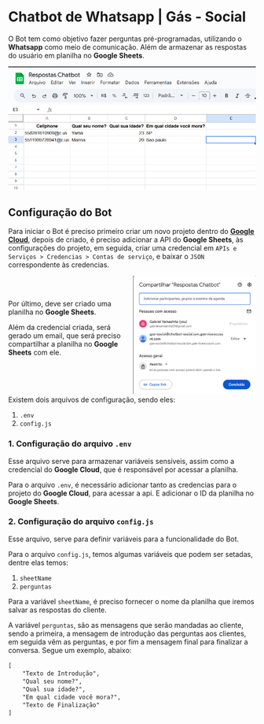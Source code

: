 
# Chatbot de Whatsapp | Gás - Social
O Bot tem como objetivo fazer perguntas pré-programadas, utilizando o **Whatsapp** como meio de comunicação. Além de armazenar as respostas do usuário em planilha no **Google Sheets**.

![alt img](./src/img/ex-planilha.png)

## Configuração do Bot
Para iniciar o Bot é preciso primeiro criar um novo projeto dentro do [**Google Cloud**](https://console.cloud.google.com/welcome?hl=pt-BR), depois de criado, é preciso adicionar a API do **Google Sheets**, às configurações do projeto, em seguida, criar uma credencial em ```APIs e Serviços > Credencias > Contas de serviço```, e baixar o ```JSON``` correspondente às credencias. 

[<img align="right" src="./src/img/compartilhados.png" width="250"/>](image.png)

<br> 
<br> 

Por último, deve ser criado uma planilha no **Google Sheets**.

  
Além da credencial criada, será gerado um email, que será preciso compartilhar a planilha no **Google Sheets** com ele.

<br>
<br>
<br>


Existem dois arquivos de configuração, sendo eles:
1. ```.env```
2. ```config.js```

### 1. Configuração do arquivo ```.env```
Esse arquivo serve para armazenar variáveis sensíveis, assim como a credencial do **Google Cloud**, que é responsável por acessar a planilha.

Para o arquivo ```.env```, é necessário adicionar tanto as credencias para o projeto do **Google Cloud**, para acessar a api. E adicionar o ID da planilha no **Google Sheets**.

### 2. Configuração do arquivo ```config.js```
Esse arquivo, serve para definir variáveis para a funcionalidade do Bot.

Para o arquivo ```config.js```, temos algumas variáveis que podem ser setadas, dentre elas temos:
1. ```sheetName```
2. ```perguntas```

Para a variável ```sheetName```, é preciso fornecer o nome da planilha que iremos salvar as respostas do cliente.

A variável ```perguntas```, são as mensagens que serão mandadas ao cliente, sendo a primeira, a mensagem de introdução das perguntas aos clientes, em seguida vêm as perguntas, e por fim a mensagem final para finalizar a conversa. Segue um exemplo, abaixo:
```
[
    "Texto de Introdução",
    "Qual seu nome?",
    "Qual sua idade?",
    "Em qual cidade você mora?",
    "Texto de Finalização"
]
```